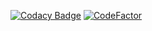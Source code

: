 [![Codacy Badge](https://api.codacy.com/project/badge/Grade/99cfe78905894642a43cd9d8f75a5b82)](https://www.codacy.com/app/harsha2k4/nxn-tic-tac-toe?utm_source=github.com&amp;utm_medium=referral&amp;utm_content=harshanarayana/nxn-tic-tac-toe&amp;utm_campaign=Badge_Grade)
[![CodeFactor](https://www.codefactor.io/repository/github/harshanarayana/nxn-tic-tac-toe/badge)](https://www.codefactor.io/repository/github/harshanarayana/nxn-tic-tac-toe)